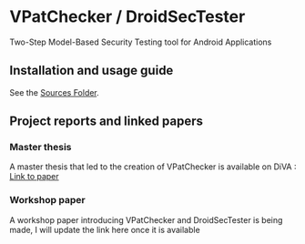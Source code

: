 # VPatChecker / DroidSecTester
Two-Step Model-Based Security Testing tool for Android Applications

## Installation and usage guide

See the [Sources Folder](https://github.com/Myshtea/VPatChecker/blob/main/Source/README.md).

## Project reports and linked papers

### Master thesis

A master thesis that led to the creation of VPatChecker is available on DiVA : [Link to paper](https://urn.kb.se/resolve?urn=urn:nbn:se:kth:diva-330702)

### Workshop paper

A workshop paper introducing VPatChecker and DroidSecTester is being made, I will update the link here once it is available

